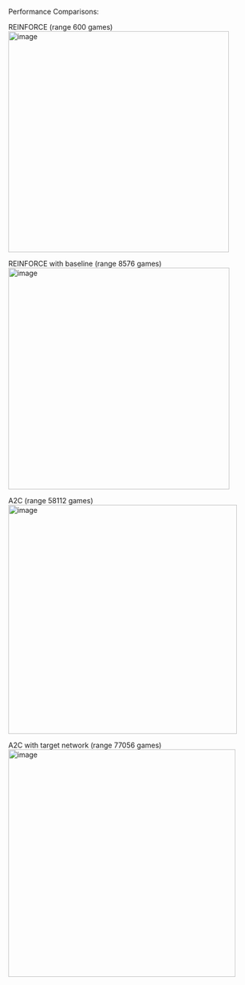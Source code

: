 Performance Comparisons:

REINFORCE (range 600 games)     
<img width="442" alt="image" src="https://github.com/user-attachments/assets/cc03dbeb-8dc8-41a4-a8cd-76f923beb4de">

REINFORCE with baseline (range 8576 games)     
<img width="443" alt="image" src="https://github.com/user-attachments/assets/3120c90b-8787-4c27-b238-4a42c939df2d">

A2C (range 58112 games)     
<img width="458" alt="image" src="https://github.com/user-attachments/assets/11a99ca9-03b0-487e-a6f5-f6b1712825f5">

A2C with target network (range 77056 games)
<img width="455" alt="image" src="https://github.com/user-attachments/assets/ecf87cfb-6533-4da1-97da-26ac25f3f9db">

